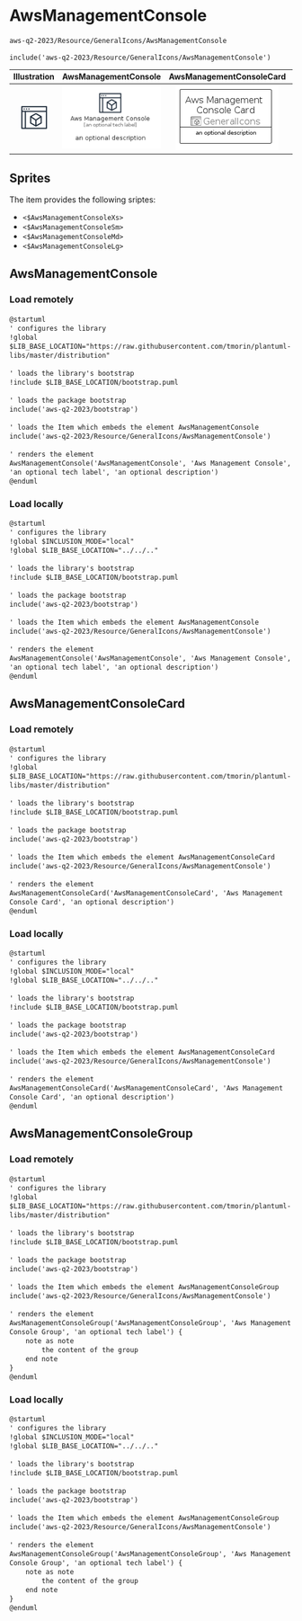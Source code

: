 # AwsManagementConsole


```text
aws-q2-2023/Resource/GeneralIcons/AwsManagementConsole
```

```text
include('aws-q2-2023/Resource/GeneralIcons/AwsManagementConsole')
```



| Illustration | AwsManagementConsole | AwsManagementConsoleCard | AwsManagementConsoleGroup |
| :---: | :---: | :---: | :---: |
| ![illustration for Illustration](../../../aws-q2-2023/Resource/GeneralIcons/AwsManagementConsole.png) | ![illustration for AwsManagementConsole](../../../aws-q2-2023/Resource/GeneralIcons/AwsManagementConsole.Local.png) | ![illustration for AwsManagementConsoleCard](../../../aws-q2-2023/Resource/GeneralIcons/AwsManagementConsoleCard.Local.png) | ![illustration for AwsManagementConsoleGroup](../../../aws-q2-2023/Resource/GeneralIcons/AwsManagementConsoleGroup.Local.png) |



## Sprites
The item provides the following sriptes:

- `<$AwsManagementConsoleXs>`
- `<$AwsManagementConsoleSm>`
- `<$AwsManagementConsoleMd>`
- `<$AwsManagementConsoleLg>`





## AwsManagementConsole

### Load remotely
```plantuml
@startuml
' configures the library
!global $LIB_BASE_LOCATION="https://raw.githubusercontent.com/tmorin/plantuml-libs/master/distribution"

' loads the library's bootstrap
!include $LIB_BASE_LOCATION/bootstrap.puml

' loads the package bootstrap
include('aws-q2-2023/bootstrap')

' loads the Item which embeds the element AwsManagementConsole
include('aws-q2-2023/Resource/GeneralIcons/AwsManagementConsole')

' renders the element
AwsManagementConsole('AwsManagementConsole', 'Aws Management Console', 'an optional tech label', 'an optional description')
@enduml
```

### Load locally
```plantuml
@startuml
' configures the library
!global $INCLUSION_MODE="local"
!global $LIB_BASE_LOCATION="../../.."

' loads the library's bootstrap
!include $LIB_BASE_LOCATION/bootstrap.puml

' loads the package bootstrap
include('aws-q2-2023/bootstrap')

' loads the Item which embeds the element AwsManagementConsole
include('aws-q2-2023/Resource/GeneralIcons/AwsManagementConsole')

' renders the element
AwsManagementConsole('AwsManagementConsole', 'Aws Management Console', 'an optional tech label', 'an optional description')
@enduml
```

## AwsManagementConsoleCard

### Load remotely
```plantuml
@startuml
' configures the library
!global $LIB_BASE_LOCATION="https://raw.githubusercontent.com/tmorin/plantuml-libs/master/distribution"

' loads the library's bootstrap
!include $LIB_BASE_LOCATION/bootstrap.puml

' loads the package bootstrap
include('aws-q2-2023/bootstrap')

' loads the Item which embeds the element AwsManagementConsoleCard
include('aws-q2-2023/Resource/GeneralIcons/AwsManagementConsole')

' renders the element
AwsManagementConsoleCard('AwsManagementConsoleCard', 'Aws Management Console Card', 'an optional description')
@enduml
```

### Load locally
```plantuml
@startuml
' configures the library
!global $INCLUSION_MODE="local"
!global $LIB_BASE_LOCATION="../../.."

' loads the library's bootstrap
!include $LIB_BASE_LOCATION/bootstrap.puml

' loads the package bootstrap
include('aws-q2-2023/bootstrap')

' loads the Item which embeds the element AwsManagementConsoleCard
include('aws-q2-2023/Resource/GeneralIcons/AwsManagementConsole')

' renders the element
AwsManagementConsoleCard('AwsManagementConsoleCard', 'Aws Management Console Card', 'an optional description')
@enduml
```

## AwsManagementConsoleGroup

### Load remotely
```plantuml
@startuml
' configures the library
!global $LIB_BASE_LOCATION="https://raw.githubusercontent.com/tmorin/plantuml-libs/master/distribution"

' loads the library's bootstrap
!include $LIB_BASE_LOCATION/bootstrap.puml

' loads the package bootstrap
include('aws-q2-2023/bootstrap')

' loads the Item which embeds the element AwsManagementConsoleGroup
include('aws-q2-2023/Resource/GeneralIcons/AwsManagementConsole')

' renders the element
AwsManagementConsoleGroup('AwsManagementConsoleGroup', 'Aws Management Console Group', 'an optional tech label') {
    note as note
        the content of the group
    end note
}
@enduml
```

### Load locally
```plantuml
@startuml
' configures the library
!global $INCLUSION_MODE="local"
!global $LIB_BASE_LOCATION="../../.."

' loads the library's bootstrap
!include $LIB_BASE_LOCATION/bootstrap.puml

' loads the package bootstrap
include('aws-q2-2023/bootstrap')

' loads the Item which embeds the element AwsManagementConsoleGroup
include('aws-q2-2023/Resource/GeneralIcons/AwsManagementConsole')

' renders the element
AwsManagementConsoleGroup('AwsManagementConsoleGroup', 'Aws Management Console Group', 'an optional tech label') {
    note as note
        the content of the group
    end note
}
@enduml
```

